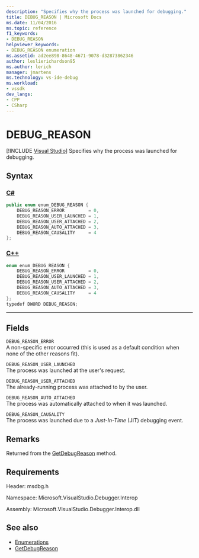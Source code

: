 ```yaml
---
description: "Specifies why the process was launched for debugging."
title: DEBUG_REASON | Microsoft Docs
ms.date: 11/04/2016
ms.topic: reference
f1_keywords:
- DEBUG_REASON
helpviewer_keywords:
- DEBUG_REASON enumeration
ms.assetid: ad2ee898-8648-4671-9078-d32873862346
author: leslierichardson95
ms.author: lerich
manager: jmartens
ms.technology: vs-ide-debug
ms.workload:
- vssdk
dev_langs:
- CPP
- CSharp
---
```

# DEBUG_REASON

 [!INCLUDE [Visual Studio](~/includes/applies-to-version/vs-windows-only.md)]
Specifies why the process was launched for debugging.

## Syntax

### [C#](#tab/csharp)
```csharp
public enum enum_DEBUG_REASON {
    DEBUG_REASON_ERROR         = 0,
    DEBUG_REASON_USER_LAUNCHED = 1,
    DEBUG_REASON_USER_ATTACHED = 2,
    DEBUG_REASON_AUTO_ATTACHED = 3,
    DEBUG_REASON_CAUSALITY     = 4
};
```
### [C++](#tab/cpp)
```cpp
enum enum_DEBUG_REASON {
    DEBUG_REASON_ERROR         = 0,
    DEBUG_REASON_USER_LAUNCHED = 1,
    DEBUG_REASON_USER_ATTACHED = 2,
    DEBUG_REASON_AUTO_ATTACHED = 3,
    DEBUG_REASON_CAUSALITY     = 4
};
typedef DWORD DEBUG_REASON;
```
---

## Fields
`DEBUG_REASON_ERROR`\
A non-specific error occurred (this is used as a default condition when none of the other reasons fit).

`DEBUG_REASON_USER_LAUNCHED`\
The process was launched at the user's request.

`DEBUG_REASON_USER_ATTACHED`\
The already-running process was attached to by the user.

`DEBUG_REASON_AUTO_ATTACHED`\
The process was automatically attached to when it was launched.

`DEBUG_REASON_CAUSALITY`\
The process was launched due to a *Just-In-Time* (JIT) debugging event.

## Remarks
Returned from the [GetDebugReason](../../../extensibility/debugger/reference/idebugprocess3-getdebugreason.md) method.

## Requirements
Header: msdbg.h

Namespace: Microsoft.VisualStudio.Debugger.Interop

Assembly: Microsoft.VisualStudio.Debugger.Interop.dll

## See also
- [Enumerations](../../../extensibility/debugger/reference/enumerations-visual-studio-debugging.md)
- [GetDebugReason](../../../extensibility/debugger/reference/idebugprocess3-getdebugreason.md)
